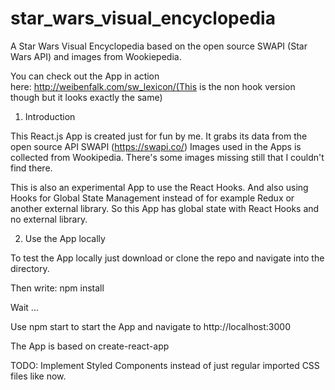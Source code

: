 # star_wars_visual_encyclopedia
A Star Wars Visual Encyclopedia based on the open source SWAPI (Star Wars API) and images from Wookiepedia.

You can check out the App in action here: http://weibenfalk.com/sw_lexicon/(This is the non hook version though but it looks exactly the same)

1. Introduction

This React.js App is created just for fun by me. It grabs its data from the open source API SWAPI (https://swapi.co/)
Images used in the Apps is collected from Wookipedia. There's some images missing still that I couldn't find there.

This is also an experimental App to use the React Hooks. And also using Hooks for Global State Management instead of 
for example Redux or another external library. So this App has global state with React Hooks and no external library.

2. Use the App locally

To test the App locally just download or clone the repo and navigate into the directory.

Then write: npm install

Wait ...

Use npm start to start the App and navigate to http://localhost:3000

The App is based on create-react-app

TODO: Implement Styled Components instead of just regular imported CSS files like now.
